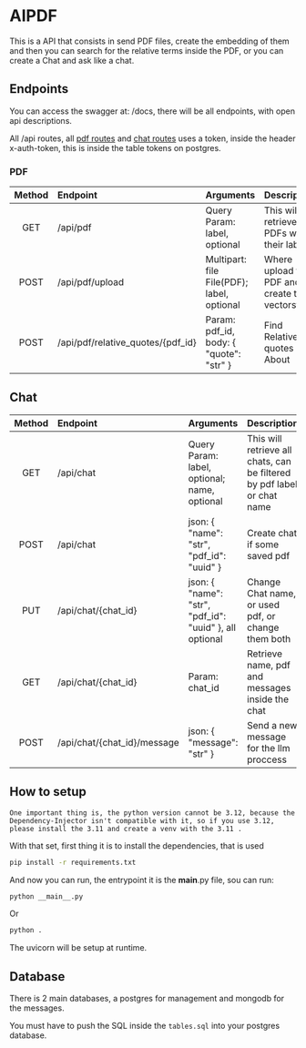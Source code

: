 # AIPDF

This is a API that consists in send PDF files, create the embedding of them and then you can search for the relative terms inside the PDF, or you 
can create a Chat and ask like a chat.

## Endpoints

You can access the swagger at: /docs, there will be all endpoints, with open api descriptions.

All /api routes, all [pdf routes](#pdf) and [chat routes](#chat) uses a token, inside the header x-auth-token, this is inside the table tokens on postgres.

### PDF

| Method | Endpoint        | Arguments                                  | Description                                     |
|:------:|:----------------|:-------------------------------------------|:------------------------------------------------|
| GET    | /api/pdf        | Query Param: label, optional               | This will retrieve all PDFs with their labels   |
| POST   | /api/pdf/upload | Multipart: file File(PDF); label, optional | Where upload the PDF and create the vectorstore |
| POST   | /api/pdf/relative_quotes/{pdf_id} | Param: pdf_id, body: { "quote": "str" } | Find Relative quotes About |

## Chat

| Method | Endpoint        | Arguments                                  | Description                                     |
|:------:|:----------------|:-------------------------------------------|:------------------------------------------------|
| GET    | /api/chat       | Query Param: label, optional; name, optional | This will retrieve all chats, can be filtered by pdf label or chat name   |
| POST   | /api/chat | json: { "name": "str", "pdf_id": "uuid" } | Create chat if some saved pdf |
| PUT    | /api/chat/{chat_id} | json: { "name": "str", "pdf_id": "uuid" }, all optional | Change Chat name, or used pdf, or change them both |
| GET    | /api/chat/{chat_id} | Param: chat_id | Retrieve name, pdf and messages inside the chat |
| POST   | /api/chat/{chat_id}/message | json: { "message": "str" } | Send a new message for the llm proccess |

## How to setup

`One important thing is, the python version cannot be 3.12, because the Dependency-Injector isn't compatible with it, so if you use 3.12, please
install the 3.11 and create a venv with the 3.11 .`

With that set, first thing it is to install the dependencies, that is used

```bash
pip install -r requirements.txt
```

And now you can run, the entrypoint it is the __main__.py file, sou can run:

```bash
python __main__.py

```

Or

```bash
python .
```

The uvicorn will be setup at runtime.

## Database

There is 2 main databases, a postgres for management and mongodb for the messages.

You must have to push the SQL inside the `tables.sql` into your postgres database.

